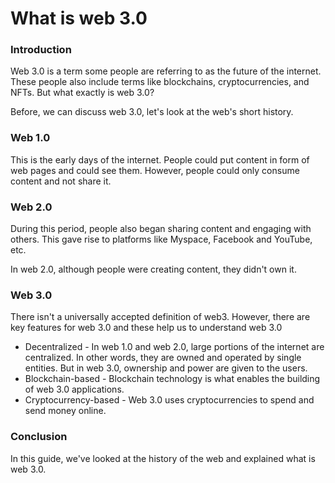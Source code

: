 # What is web 3.0

### Introduction

Web 3.0 is a term some people are referring to as the future of the internet. These people also include terms like blockchains, cryptocurrencies, and NFTs. But what exactly is web 3.0?

Before, we can discuss web 3.0, let's look at the web's short history.

### Web 1.0

This is the early days of the internet. People could put content in form of web pages and could see them. However, people could only consume content and not share it. 

### Web 2.0 

During this period, people also began sharing content and engaging with others. This gave rise to platforms like Myspace, Facebook and YouTube, etc. 

In web 2.0, although people were creating content, they didn't own it.

### Web 3.0

There isn't a universally accepted definition of web3. However, there are key features for web 3.0 and these help us to understand web 3.0 

-  Decentralized - In web 1.0 and web 2.0, large portions of the internet are centralized. In other words, they are owned and operated by single entities. But in web 3.0, ownership and power are given to the users. 
- Blockchain-based - Blockchain technology is what enables the building of web 3.0 applications. 
- Cryptocurrency-based - Web 3.0 uses cryptocurrencies to spend and send money online. 

### Conclusion

In this guide, we've looked at the history of the web and explained what is web 3.0.